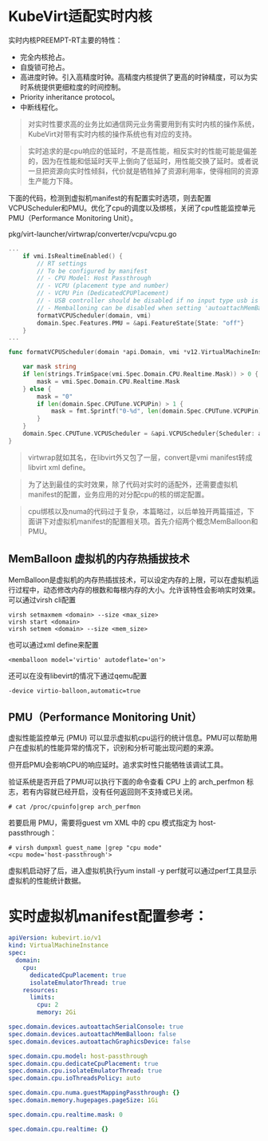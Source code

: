 
# KubeVirt适配实时内核

实时内核PREEMPT-RT主要的特性：
* 完全内核抢占。
* 自旋锁可抢占。
* 高进度时钟。引入高精度时钟。高精度内核提供了更高的时钟精度，可以为实时系统提供更细粒度的时间控制。
* Priority inheritance protocol。
* 中断线程化。

> 对实时性要求高的业务比如通信网元业务需要用到有实时内核的操作系统，KubeVirt对带有实时内核的操作系统也有对应的支持。

> 实时追求的是cpu响应的低延时，不是高性能，相反实时的性能可能是偏差的，因为在性能和低延时天平上倒向了低延时，用性能交换了延时。或者说一旦把资源向实时性倾斜，代价就是牺牲掉了资源利用率，使得相同的资源生产能力下降。

下面的代码，检测到虚拟机manifest的有配置实时选项，则去配置VCPUScheduler和PMU。优化了cpu的调度以及绑核，关闭了cpu性能监控单元PMU（Performance Monitoring Unit）。

pkg/virt-launcher/virtwrap/converter/vcpu/vcpu.go
```go
...
	if vmi.IsRealtimeEnabled() {
		// RT settings
		// To be configured by manifest
		// - CPU Model: Host Passthrough
		// - VCPU (placement type and number)
		// - VCPU Pin (DedicatedCPUPlacement)
		// - USB controller should be disabled if no input type usb is found
		// - Memballoning can be disabled when setting 'autoattachMemBalloon' to false
		formatVCPUScheduler(domain, vmi)
		domain.Spec.Features.PMU = &api.FeatureState{State: "off"}
	}
...

func formatVCPUScheduler(domain *api.Domain, vmi *v12.VirtualMachineInstance) {

	var mask string
	if len(strings.TrimSpace(vmi.Spec.Domain.CPU.Realtime.Mask)) > 0 {
		mask = vmi.Spec.Domain.CPU.Realtime.Mask
	} else {
		mask = "0"
		if len(domain.Spec.CPUTune.VCPUPin) > 1 {
			mask = fmt.Sprintf("0-%d", len(domain.Spec.CPUTune.VCPUPin)-1)
		}
	}
	domain.Spec.CPUTune.VCPUScheduler = &api.VCPUScheduler{Scheduler: api.SchedulerFIFO, Priority: uint(1), VCPUs: mask}
}
```

> virtwrap就如其名，在libvirt外又包了一层，convert是vmi manifest转成libvirt xml define。

> 为了达到最佳的实时效果，除了代码对实时的适配外，还需要虚拟机manifest的配置，业务应用的对分配cpu的核的绑定配置。

> cpu绑核以及numa的代码过于复杂，本篇略过，以后单独开两篇描述，下面讲下对虚拟机manifest的配置相关项。首先介绍两个概念MemBalloon和PMU。

## MemBalloon 虚拟机的内存热插拔技术
MemBalloon是虚拟机的内存热插拔技术，可以设定内存的上限，可以在虚拟机运行过程中，动态修改内存的根数和每根内存的大小。允许该特性会影响实时效果。可以通过virsh cli配置

    virsh setmaxmem <domain> --size <max_size>
    virsh start <domain>
    virsh setmem <domain> --size <mem_size>

也可以通过xml define来配置

    <memballoon model='virtio' autodeflate='on'>

还可以在没有libevirt的情况下通过qemu配置

    -device virtio-balloon,automatic=true

## PMU（Performance Monitoring Unit）

虚拟性能监控单元 (PMU) 可以显示虚拟机cpu运行的统计信息。PMU可以帮助用户在虚拟机的性能异常的情况下，识别和分析可能出现问题的来源。

但开启PMU会影响CPU的响应延时。追求实时性只能牺牲该调试工具。

验证系统是否开启了PMU可以执行下面的命令查看 CPU 上的 arch_perfmon 标志，若有内容就已经开启，没有任何返回则不支持或已关闭。

    # cat /proc/cpuinfo|grep arch_perfmon

若要启用 PMU，需要将guest vm XML 中的 cpu 模式指定为 host-passthrough：

    # virsh dumpxml guest_name |grep "cpu mode"
    <cpu mode='host-passthrough'>

虚拟机启动好了后，进入虚拟机执行yum install -y perf就可以通过perf工具显示虚拟机的性能统计数据。


# 实时虚拟机manifest配置参考：

```yaml
apiVersion: kubevirt.io/v1
kind: VirtualMachineInstance
spec:
  domain:
    cpu:
      dedicatedCpuPlacement: true
      isolateEmulatorThread: true
    resources:
      limits:
        cpu: 2
        memory: 2Gi
```

```yaml
spec.domain.devices.autoattachSerialConsole: true
spec.domain.devices.autoattachMemBalloon: false
spec.domain.devices.autoattachGraphicsDevice: false

spec.domain.cpu.model: host-passthrough
spec.domain.cpu.dedicateCpuPlacement: true
spec.domain.cpu.isolateEmulatorThread: true
spec.domain.cpu.ioThreadsPolicy: auto

spec.domain.cpu.numa.guestMappingPassthrough: {}
spec.domain.memory.hugepages.pageSize: 1Gi

spec.domain.cpu.realtime.mask: 0

spec.domain.cpu.realtime: {}
```
